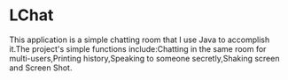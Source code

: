 # LChat
This application is a simple chatting room that I use Java to accomplish it.The project's simple functions include:Chatting in the same room for multi-users,Printing history,Speaking to someone secretly,Shaking screen and Screen Shot.
